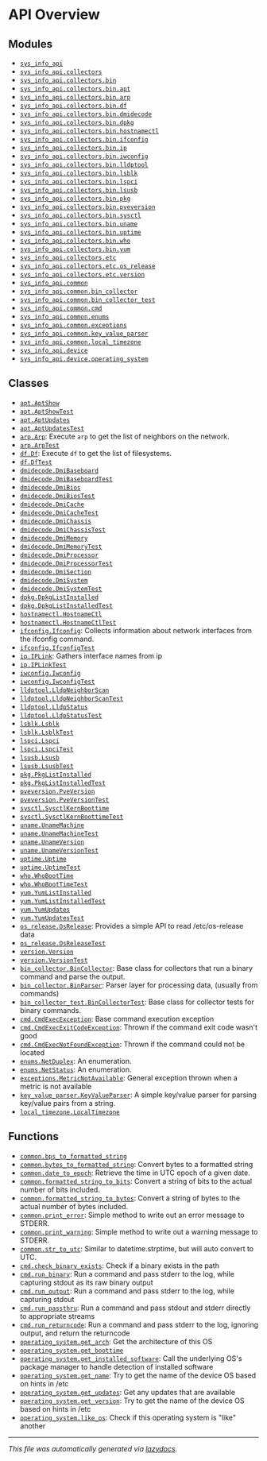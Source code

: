 <!-- markdownlint-disable -->

# API Overview

## Modules

- [`sys_info_api`](./sys_info_api.md#module-sys_info_api)
- [`sys_info_api.collectors`](./sys_info_api.collectors.md#module-sys_info_apicollectors)
- [`sys_info_api.collectors.bin`](./sys_info_api.collectors.bin.md#module-sys_info_apicollectorsbin)
- [`sys_info_api.collectors.bin.apt`](./sys_info_api.collectors.bin.apt.md#module-sys_info_apicollectorsbinapt)
- [`sys_info_api.collectors.bin.arp`](./sys_info_api.collectors.bin.arp.md#module-sys_info_apicollectorsbinarp)
- [`sys_info_api.collectors.bin.df`](./sys_info_api.collectors.bin.df.md#module-sys_info_apicollectorsbindf)
- [`sys_info_api.collectors.bin.dmidecode`](./sys_info_api.collectors.bin.dmidecode.md#module-sys_info_apicollectorsbindmidecode)
- [`sys_info_api.collectors.bin.dpkg`](./sys_info_api.collectors.bin.dpkg.md#module-sys_info_apicollectorsbindpkg)
- [`sys_info_api.collectors.bin.hostnamectl`](./sys_info_api.collectors.bin.hostnamectl.md#module-sys_info_apicollectorsbinhostnamectl)
- [`sys_info_api.collectors.bin.ifconfig`](./sys_info_api.collectors.bin.ifconfig.md#module-sys_info_apicollectorsbinifconfig)
- [`sys_info_api.collectors.bin.ip`](./sys_info_api.collectors.bin.ip.md#module-sys_info_apicollectorsbinip)
- [`sys_info_api.collectors.bin.iwconfig`](./sys_info_api.collectors.bin.iwconfig.md#module-sys_info_apicollectorsbiniwconfig)
- [`sys_info_api.collectors.bin.lldptool`](./sys_info_api.collectors.bin.lldptool.md#module-sys_info_apicollectorsbinlldptool)
- [`sys_info_api.collectors.bin.lsblk`](./sys_info_api.collectors.bin.lsblk.md#module-sys_info_apicollectorsbinlsblk)
- [`sys_info_api.collectors.bin.lspci`](./sys_info_api.collectors.bin.lspci.md#module-sys_info_apicollectorsbinlspci)
- [`sys_info_api.collectors.bin.lsusb`](./sys_info_api.collectors.bin.lsusb.md#module-sys_info_apicollectorsbinlsusb)
- [`sys_info_api.collectors.bin.pkg`](./sys_info_api.collectors.bin.pkg.md#module-sys_info_apicollectorsbinpkg)
- [`sys_info_api.collectors.bin.pveversion`](./sys_info_api.collectors.bin.pveversion.md#module-sys_info_apicollectorsbinpveversion)
- [`sys_info_api.collectors.bin.sysctl`](./sys_info_api.collectors.bin.sysctl.md#module-sys_info_apicollectorsbinsysctl)
- [`sys_info_api.collectors.bin.uname`](./sys_info_api.collectors.bin.uname.md#module-sys_info_apicollectorsbinuname)
- [`sys_info_api.collectors.bin.uptime`](./sys_info_api.collectors.bin.uptime.md#module-sys_info_apicollectorsbinuptime)
- [`sys_info_api.collectors.bin.who`](./sys_info_api.collectors.bin.who.md#module-sys_info_apicollectorsbinwho)
- [`sys_info_api.collectors.bin.yum`](./sys_info_api.collectors.bin.yum.md#module-sys_info_apicollectorsbinyum)
- [`sys_info_api.collectors.etc`](./sys_info_api.collectors.etc.md#module-sys_info_apicollectorsetc)
- [`sys_info_api.collectors.etc.os_release`](./sys_info_api.collectors.etc.os_release.md#module-sys_info_apicollectorsetcos_release)
- [`sys_info_api.collectors.etc.version`](./sys_info_api.collectors.etc.version.md#module-sys_info_apicollectorsetcversion)
- [`sys_info_api.common`](./sys_info_api.common.md#module-sys_info_apicommon)
- [`sys_info_api.common.bin_collector`](./sys_info_api.common.bin_collector.md#module-sys_info_apicommonbin_collector)
- [`sys_info_api.common.bin_collector_test`](./sys_info_api.common.bin_collector_test.md#module-sys_info_apicommonbin_collector_test)
- [`sys_info_api.common.cmd`](./sys_info_api.common.cmd.md#module-sys_info_apicommoncmd)
- [`sys_info_api.common.enums`](./sys_info_api.common.enums.md#module-sys_info_apicommonenums)
- [`sys_info_api.common.exceptions`](./sys_info_api.common.exceptions.md#module-sys_info_apicommonexceptions)
- [`sys_info_api.common.key_value_parser`](./sys_info_api.common.key_value_parser.md#module-sys_info_apicommonkey_value_parser)
- [`sys_info_api.common.local_timezone`](./sys_info_api.common.local_timezone.md#module-sys_info_apicommonlocal_timezone)
- [`sys_info_api.device`](./sys_info_api.device.md#module-sys_info_apidevice)
- [`sys_info_api.device.operating_system`](./sys_info_api.device.operating_system.md#module-sys_info_apideviceoperating_system)

## Classes

- [`apt.AptShow`](./sys_info_api.collectors.bin.apt.md#class-aptshow)
- [`apt.AptShowTest`](./sys_info_api.collectors.bin.apt.md#class-aptshowtest)
- [`apt.AptUpdates`](./sys_info_api.collectors.bin.apt.md#class-aptupdates)
- [`apt.AptUpdatesTest`](./sys_info_api.collectors.bin.apt.md#class-aptupdatestest)
- [`arp.Arp`](./sys_info_api.collectors.bin.arp.md#class-arp): Execute `arp` to get the list of neighbors on the network.
- [`arp.ArpTest`](./sys_info_api.collectors.bin.arp.md#class-arptest)
- [`df.Df`](./sys_info_api.collectors.bin.df.md#class-df): Execute `df` to get the list of filesystems.
- [`df.DfTest`](./sys_info_api.collectors.bin.df.md#class-dftest)
- [`dmidecode.DmiBaseboard`](./sys_info_api.collectors.bin.dmidecode.md#class-dmibaseboard)
- [`dmidecode.DmiBaseboardTest`](./sys_info_api.collectors.bin.dmidecode.md#class-dmibaseboardtest)
- [`dmidecode.DmiBios`](./sys_info_api.collectors.bin.dmidecode.md#class-dmibios)
- [`dmidecode.DmiBiosTest`](./sys_info_api.collectors.bin.dmidecode.md#class-dmibiostest)
- [`dmidecode.DmiCache`](./sys_info_api.collectors.bin.dmidecode.md#class-dmicache)
- [`dmidecode.DmiCacheTest`](./sys_info_api.collectors.bin.dmidecode.md#class-dmicachetest)
- [`dmidecode.DmiChassis`](./sys_info_api.collectors.bin.dmidecode.md#class-dmichassis)
- [`dmidecode.DmiChassisTest`](./sys_info_api.collectors.bin.dmidecode.md#class-dmichassistest)
- [`dmidecode.DmiMemory`](./sys_info_api.collectors.bin.dmidecode.md#class-dmimemory)
- [`dmidecode.DmiMemoryTest`](./sys_info_api.collectors.bin.dmidecode.md#class-dmimemorytest)
- [`dmidecode.DmiProcessor`](./sys_info_api.collectors.bin.dmidecode.md#class-dmiprocessor)
- [`dmidecode.DmiProcessorTest`](./sys_info_api.collectors.bin.dmidecode.md#class-dmiprocessortest)
- [`dmidecode.DmiSection`](./sys_info_api.collectors.bin.dmidecode.md#class-dmisection)
- [`dmidecode.DmiSystem`](./sys_info_api.collectors.bin.dmidecode.md#class-dmisystem)
- [`dmidecode.DmiSystemTest`](./sys_info_api.collectors.bin.dmidecode.md#class-dmisystemtest)
- [`dpkg.DpkgListInstalled`](./sys_info_api.collectors.bin.dpkg.md#class-dpkglistinstalled)
- [`dpkg.DpkgListInstalledTest`](./sys_info_api.collectors.bin.dpkg.md#class-dpkglistinstalledtest)
- [`hostnamectl.HostnameCtl`](./sys_info_api.collectors.bin.hostnamectl.md#class-hostnamectl)
- [`hostnamectl.HostnameCtlTest`](./sys_info_api.collectors.bin.hostnamectl.md#class-hostnamectltest)
- [`ifconfig.Ifconfig`](./sys_info_api.collectors.bin.ifconfig.md#class-ifconfig): Collects information about network interfaces from the ifconfig command.
- [`ifconfig.IfconfigTest`](./sys_info_api.collectors.bin.ifconfig.md#class-ifconfigtest)
- [`ip.IPLink`](./sys_info_api.collectors.bin.ip.md#class-iplink): Gathers interface names from ip
- [`ip.IPLinkTest`](./sys_info_api.collectors.bin.ip.md#class-iplinktest)
- [`iwconfig.Iwconfig`](./sys_info_api.collectors.bin.iwconfig.md#class-iwconfig)
- [`iwconfig.IwconfigTest`](./sys_info_api.collectors.bin.iwconfig.md#class-iwconfigtest)
- [`lldptool.LldpNeighborScan`](./sys_info_api.collectors.bin.lldptool.md#class-lldpneighborscan)
- [`lldptool.LldpNeighborScanTest`](./sys_info_api.collectors.bin.lldptool.md#class-lldpneighborscantest)
- [`lldptool.LldpStatus`](./sys_info_api.collectors.bin.lldptool.md#class-lldpstatus)
- [`lldptool.LldpStatusTest`](./sys_info_api.collectors.bin.lldptool.md#class-lldpstatustest)
- [`lsblk.Lsblk`](./sys_info_api.collectors.bin.lsblk.md#class-lsblk)
- [`lsblk.LsblkTest`](./sys_info_api.collectors.bin.lsblk.md#class-lsblktest)
- [`lspci.Lspci`](./sys_info_api.collectors.bin.lspci.md#class-lspci)
- [`lspci.LspciTest`](./sys_info_api.collectors.bin.lspci.md#class-lspcitest)
- [`lsusb.Lsusb`](./sys_info_api.collectors.bin.lsusb.md#class-lsusb)
- [`lsusb.LsusbTest`](./sys_info_api.collectors.bin.lsusb.md#class-lsusbtest)
- [`pkg.PkgListInstalled`](./sys_info_api.collectors.bin.pkg.md#class-pkglistinstalled)
- [`pkg.PkgListInstalledTest`](./sys_info_api.collectors.bin.pkg.md#class-pkglistinstalledtest)
- [`pveversion.PveVersion`](./sys_info_api.collectors.bin.pveversion.md#class-pveversion)
- [`pveversion.PveVersionTest`](./sys_info_api.collectors.bin.pveversion.md#class-pveversiontest)
- [`sysctl.SysctlKernBoottime`](./sys_info_api.collectors.bin.sysctl.md#class-sysctlkernboottime)
- [`sysctl.SysctlKernBoottimeTest`](./sys_info_api.collectors.bin.sysctl.md#class-sysctlkernboottimetest)
- [`uname.UnameMachine`](./sys_info_api.collectors.bin.uname.md#class-unamemachine)
- [`uname.UnameMachineTest`](./sys_info_api.collectors.bin.uname.md#class-unamemachinetest)
- [`uname.UnameVersion`](./sys_info_api.collectors.bin.uname.md#class-unameversion)
- [`uname.UnameVersionTest`](./sys_info_api.collectors.bin.uname.md#class-unameversiontest)
- [`uptime.Uptime`](./sys_info_api.collectors.bin.uptime.md#class-uptime)
- [`uptime.UptimeTest`](./sys_info_api.collectors.bin.uptime.md#class-uptimetest)
- [`who.WhoBootTime`](./sys_info_api.collectors.bin.who.md#class-whoboottime)
- [`who.WhoBootTimeTest`](./sys_info_api.collectors.bin.who.md#class-whoboottimetest)
- [`yum.YumListInstalled`](./sys_info_api.collectors.bin.yum.md#class-yumlistinstalled)
- [`yum.YumListInstalledTest`](./sys_info_api.collectors.bin.yum.md#class-yumlistinstalledtest)
- [`yum.YumUpdates`](./sys_info_api.collectors.bin.yum.md#class-yumupdates)
- [`yum.YumUpdatesTest`](./sys_info_api.collectors.bin.yum.md#class-yumupdatestest)
- [`os_release.OsRelease`](./sys_info_api.collectors.etc.os_release.md#class-osrelease): Provides a simple API to read /etc/os-release data
- [`os_release.OsReleaseTest`](./sys_info_api.collectors.etc.os_release.md#class-osreleasetest)
- [`version.Version`](./sys_info_api.collectors.etc.version.md#class-version)
- [`version.VersionTest`](./sys_info_api.collectors.etc.version.md#class-versiontest)
- [`bin_collector.BinCollector`](./sys_info_api.common.bin_collector.md#class-bincollector): Base class for collectors that run a binary command and parse the output.
- [`bin_collector.BinParser`](./sys_info_api.common.bin_collector.md#class-binparser): Parser layer for processing data, (usually from commands)
- [`bin_collector_test.BinCollectorTest`](./sys_info_api.common.bin_collector_test.md#class-bincollectortest): Base class for collector tests for binary commands.
- [`cmd.CmdExecException`](./sys_info_api.common.cmd.md#class-cmdexecexception): Base command execution exception
- [`cmd.CmdExecExitCodeException`](./sys_info_api.common.cmd.md#class-cmdexecexitcodeexception): Thrown if the command exit code wasn't good
- [`cmd.CmdExecNotFoundException`](./sys_info_api.common.cmd.md#class-cmdexecnotfoundexception): Thrown if the command could not be located
- [`enums.NetDuplex`](./sys_info_api.common.enums.md#class-netduplex): An enumeration.
- [`enums.NetStatus`](./sys_info_api.common.enums.md#class-netstatus): An enumeration.
- [`exceptions.MetricNotAvailable`](./sys_info_api.common.exceptions.md#class-metricnotavailable): General exception thrown when a metric is not available
- [`key_value_parser.KeyValueParser`](./sys_info_api.common.key_value_parser.md#class-keyvalueparser): A simple key/value parser for parsing key/value pairs from a string.
- [`local_timezone.LocalTimezone`](./sys_info_api.common.local_timezone.md#class-localtimezone)

## Functions

- [`common.bps_to_formatted_string`](./sys_info_api.common.md#function-bps_to_formatted_string)
- [`common.bytes_to_formatted_string`](./sys_info_api.common.md#function-bytes_to_formatted_string): Convert bytes to a formatted string
- [`common.date_to_epoch`](./sys_info_api.common.md#function-date_to_epoch): Retrieve the time in UTC epoch of a given date.
- [`common.formatted_string_to_bits`](./sys_info_api.common.md#function-formatted_string_to_bits): Convert a string of bits to the actual number of bits included.
- [`common.formatted_string_to_bytes`](./sys_info_api.common.md#function-formatted_string_to_bytes): Convert a string of bytes to the actual number of bytes included.
- [`common.print_error`](./sys_info_api.common.md#function-print_error): Simple method to write out an error message to STDERR.
- [`common.print_warning`](./sys_info_api.common.md#function-print_warning): Simple method to write out a warning message to STDERR.
- [`common.str_to_utc`](./sys_info_api.common.md#function-str_to_utc): Similar to datetime.strptime, but will auto convert to UTC.
- [`cmd.check_binary_exists`](./sys_info_api.common.cmd.md#function-check_binary_exists): Check if a binary exists in the path
- [`cmd.run_binary`](./sys_info_api.common.cmd.md#function-run_binary): Run a command and pass stderr to the log, while capturing stdout as its raw binary output
- [`cmd.run_output`](./sys_info_api.common.cmd.md#function-run_output): Run a command and pass stderr to the log, while capturing stdout
- [`cmd.run_passthru`](./sys_info_api.common.cmd.md#function-run_passthru): Run a command and pass stdout and stderr directly to appropriate streams
- [`cmd.run_returncode`](./sys_info_api.common.cmd.md#function-run_returncode): Run a command and pass stderr to the log, ignoring output, and return the returncode
- [`operating_system.get_arch`](./sys_info_api.device.operating_system.md#function-get_arch): Get the architecture of this OS
- [`operating_system.get_boottime`](./sys_info_api.device.operating_system.md#function-get_boottime)
- [`operating_system.get_installed_software`](./sys_info_api.device.operating_system.md#function-get_installed_software): Call the underlying OS's package manager to handle detection of installed software
- [`operating_system.get_name`](./sys_info_api.device.operating_system.md#function-get_name): Try to get the name of the device OS based on hints in /etc
- [`operating_system.get_updates`](./sys_info_api.device.operating_system.md#function-get_updates): Get any updates that are available
- [`operating_system.get_version`](./sys_info_api.device.operating_system.md#function-get_version): Try to get the name of the device OS based on hints in /etc
- [`operating_system.like_os`](./sys_info_api.device.operating_system.md#function-like_os): Check if this operating system is "like" another


---

_This file was automatically generated via [lazydocs](https://github.com/ml-tooling/lazydocs)._
